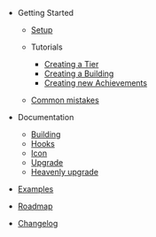 - Getting Started

  - [Setup](Setup.md)
  - Tutorials

    - [Creating a Tier](tutorials/Tiers.md)
    - [Creating a Building](tutorials/Buildings.md)
    - [Creating new Achievements](tutorials/Achievements.md)

    <!--
        - [Advanced - Creating a Lump](tutorials/Lumps.md)
        - [Advanced - Creating a Plant](tutorials/Garden.md)
        - [Advanced - Creating a Spirit](tutorials/Temple.md)
        - [Advanced - Creating a Spell](tutorials/Grimoire.md)
    -->

  - [Common mistakes](./CommonProblems.md)

- Documentation

  - [Building](types/Building.md)
  - [Hooks](types/Hooks.md)
  - [Icon](types/Icon.md)
  - [Upgrade](types/Upgrade.md)
  - [Heavenly upgrade](types/HeavenlyUpgrade.md)

- [Examples](Examples.md)
- [Roadmap](Roadmap.md)
- [Changelog](Changelog.md)
